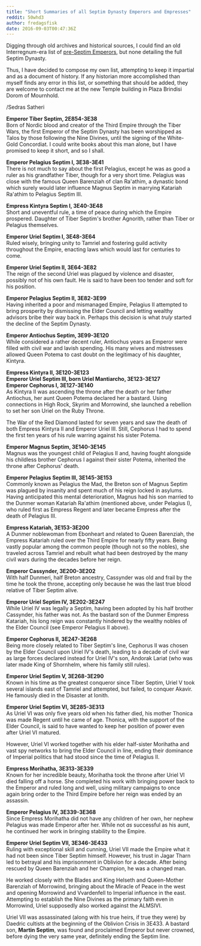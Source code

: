 ```yaml
---
title: "Short Summaries of all Septim Dynasty Emperors and Empresses"
reddit: 50whd3
author: fredagsfisk
date: 2016-09-03T00:47:36Z
---
```


Digging through old archives and historical sources, I could find an old Interregnum-era list of [pre-Septim Emperors](https://www.reddit.com/r/teslore/comments/493zi0/interregnum_archive_a_complete_list_of_the_known/), but none detailing the full Septim Dynasty.  
  
Thus, I have decided to compose my own list, attempting to keep it impartial and as a document of history. If any historian more accomplished than myself finds any error in this list, or something that should be added, they are welcome to contact me at the new Temple building in Plaza Brindisi Dorom of Mournhold.  
  
/Sedras Satheri  
  
  
  
**Emperor Tiber Septim, 2E854-3E38**  
Born of Nordic blood and creator of the Third Empire through the Tiber Wars, the first Emperor of the Septim Dynasty has been worshipped as Talos by those following the Nine Divines, until the signing of the White-Gold Concordiat. I could write books about this man alone, but I have promised to keep it short, and so I shall.  
  
**Emperor Pelagius Septim I, 3E38-3E41**  
There is not much to say about the first Pelagius, except he was as good a ruler as his grandfather Tiber, though for a very short time. Pelagius was close with the famous Queen Barenziah of clan Ra'athim, a dynastic bond which surely would later influence Magnus Septim in marrying Katariah Ra'athim to Pelagius Septim III.  
  
**Empress Kintyra Septim I, 3E40-3E48**  
Short and uneventful rule, a time of peace during which the Empire prospered. Daughter of Tiber Septim's brother Agnorith, rather than Tiber or Pelagius themselves.  
  
**Emperor Uriel Septim I, 3E48-3E64**  
Ruled wisely, bringing unity to Tamriel and fostering guild activity throughout the Empire, enacting laws which would last for centuries to come.  
  
**Emperor Uriel Septim II, 3E64-3E82**  
The reign of the second Uriel was plagued by violence and disaster, possibly not of his own fault. He is said to have been too tender and soft for his position.  
  
**Emperor Pelagius Septim II, 3E82-3E99**  
Having inherited a poor and mismanaged Empire, Pelagius II attempted to bring prosperity by dismissing the Elder Council and letting wealthy advisors bribe their way back in. Perhaps this decision is what *truly* started the decline of the Septim Dynasty.  
  
**Emperor Antiochus Septim, 3E99-3E120**  
While considered a rather decent ruler, Antiochus years as Emperor were filled with civil war and lavish spending. His many wives and mistresses allowed Queen Potema to cast doubt on the legitimacy of his daughter, Kintyra.  
  
**Empress Kintyra II, 3E120-3E123**  
**Emperor Uriel Septim III, born Uriel Mantiarcho, 3E123-3E127**  
**Emperor Cephorus I, 3E127-3E140**  
As Kintyra II was ascending the throne after the death or her father Antiochus, her aunt Queen Potema declared her a bastard. Using connections in High Rock, Skyrim and Morrowind, she launched a rebellion to set her son Uriel on the Ruby Throne.  
  
The War of the Red Diamond lasted for seven years and saw the death of both Empress Kintyra II and Emperor Uriel III. Still, Cephorus I had to spend the first ten years of his rule warring against his sister Potema.  
  
**Emperor Magnus Septim, 3E140-3E145**  
Magnus was the youngest child of Pelagius II and, having fought alongside his childless brother Cephorus I against their sister Potema, inherited the throne after Cephorus' death.  
  
**Emperor Pelagius Septim III, 3E145-3E153**  
Commonly known as Pelagius the Mad, the Breton son of Magnus Septim was plagued by insanity and spent much of his reign locked in asylums. Having anticipated this mental deterioration, Magnus had his son married to the Dunmer woman Katariah Ra'athim (mentioned above, under Pelagius I), who ruled first as Empress Regent and later became Empress after the death of Pelagius III.  
  
**Empress Katariah, 3E153-3E200**  
A Dunmer noblewoman from Ebonheart and related to Queen Barenziah, the Empress Katariah ruled over the Third Empire for nearly fifty years. Being vastly popular among the common people (though not so the nobles), she traveled across Tamriel and rebuilt what had been destroyed by the many civil wars during the decades before her reign.  
  
**Emperor Cassynder, 3E200-3E202**  
With half Dunmeri, half Breton ancestry, Cassynder was old and frail by the time he took the throne, accepting only because he was the last true blood relative of Tiber Septim alive.  
  
**Emperor Uriel Septim IV, 3E202-3E247**  
While Uriel IV was legally a Septim, having been adopted by his half brother Cassynder, his father was not. As the bastard son of the Dunmer Empress Katariah, his long reign was constantly hindered by the wealthy nobles of the Elder Council (see Emperor Pelagius II above).  
  
**Emperor Cephorus II, 3E247-3E268**  
Being more closely related to Tiber Septim's line, Cephorus II was chosen by the Elder Council upon Uriel IV's death, leading to a decade of civil war as large forces declared instead for Uriel IV's son, Andorak Lariat (who was later made King of Shornhelm, where his family still rules).  
  
**Emperor Uriel Septim V, 3E268-3E290**  
Known in his time as the greatest conqueror since Tiber Septim, Uriel V took several islands east of Tamriel and attempted, but failed, to conquer Akavir. He famously died in the Disaster at Ionith.  
  
**Emperor Uriel Septim VI, 3E285-3E313**  
As Uriel VI was only five years old when his father died, his mother Thonica was made Regent until he came of age. Thonica, with the support of the Elder Council, is said to have wanted to keep her position of power even after Uriel VI matured.  
  
However, Uriel VI worked together with his elder half-sister Morihatha and vast spy networks to bring the Elder Council in line, ending their dominance of Imperial politics that had stood since the time of Pelagius II.  
  
**Empress Morihatha, 3E313-3E339**  
Known for her incredible beauty, Morihatha took the throne after Uriel VI died falling off a horse. She completed his work with bringing power back to the Emperor and ruled long and well, using military campaigns to once again bring order to the Third Empire before her reign was ended by an assassin.  
  
**Emperor Pelagius IV, 3E339-3E368**  
Since Empress Morihatha did not have any children of her own, her nephew Pelagius was made Emperor after her. While not *as* successful as his aunt, he continued her work in bringing stability to the Empire.  
  
**Emperor Uriel Septim VII, 3E346-3E433**  
Ruling with exceptional skill and cunning, Uriel VII made the Empire what it had not been since Tiber Septim himself. However, his trust in Jagar Tharn led to betrayal and his imprisonment in Oblivion for a decade. After being rescued by Queen Barenziah and her Champion, he was a changed man.  
  
He worked closely with the Blades and King Helseth and Queen-Mother Barenziah of Morrowind, bringing about the Miracle of Peace in the west and opening Morrowind and Vvardenfell to Imperial influence in the east. Attempting to establish the Nine Divines as the primary faith even in Morrowind, Uriel supposedly also worked against the ALMSIVI.  
  
Uriel VII was assassinated (along with his true heirs, if true they were) by Daedric cultists at the beginning of the Oblivion Crisis in 3E433. A bastard son, **Martin Septim**, was found and proclaimed Emperor but never crowned, before dying the very same year, definitely ending the Septim line.
